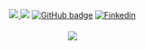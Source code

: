 <p align="center">
  <a href="https://0xPrial.com" target="_blank">
    <img src="https://img.shields.io/website?label=0xPrial.com&style=for-the-badge&url=https://0xPrial.com" />
  </a>
<a href="https://twitter.com/0xjashim" target="_blank">
    <img src="https://img.shields.io/twitter/follow/0xjashim?label=Twitter&color=00acee&logo=twitter&style=for-the-badge" /></a>

<a href="https://github.com/0xjashim" target="_blank">
    <img src="https://img.shields.io/github/followers/0xjashim?label=GitHub&logo=GitHub&style=for-the-badge" alt="GitHub badge" /></a>
    
<a href="https://linkedin.com/in/jashim" target="_blank">
    <img src="https://img.shields.io/badge/Linkedin-Connect-brightgreen?style=for-the-badge&logo=Linkedin" alt="Finkedin" /></a> 
</p>
<h4 align="center"><img src="https://github-readme-stats.vercel.app/api?username=0xjashim&show_icons=true&theme=tokyonight" /></h4>
